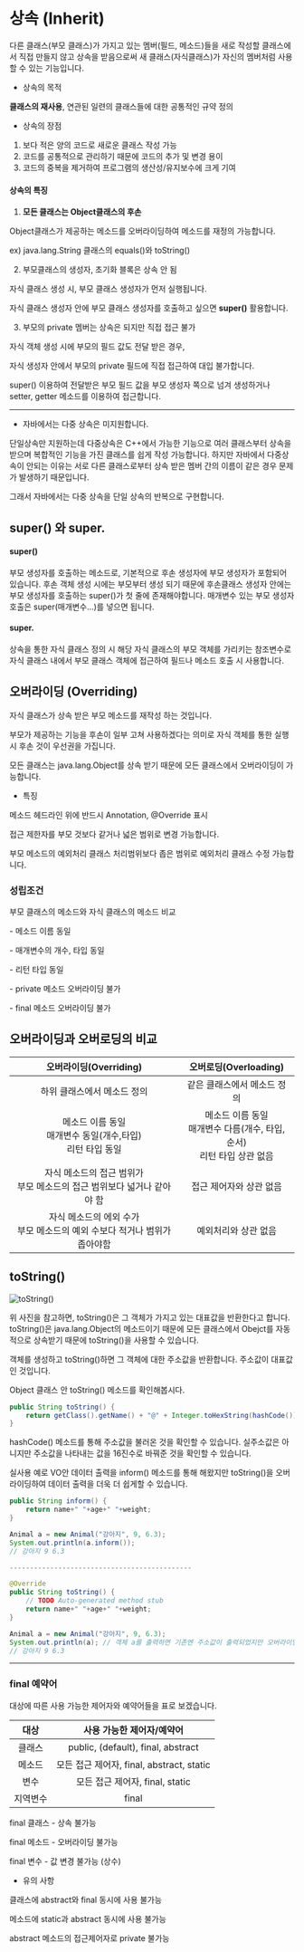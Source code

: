 # 상속 (Inherit)

다른 클래스(부모 클래스)가 가지고 있는 멤버(필드, 메소드)들을 새로 작성할 클래스에서 직접 만들지 않고
상속을 받음으로써 새 클래스(자식클래스)가 자신의 멤버처럼 사용할 수 있는 기능입니다.

* 상속의 목적

**클래스의 재사용**, 연관된 일련의 클래스들에 대한 공통적인 규약 정의

* 상속의 장점

1. 보다 적은 양의 코드로 새로운 클래스 작성 가능
2. 코드를 공통적으로 관리하기 때문에 코드의 추가 및 변경 용이
3. 코드의 중복을 제거하여 프로그램의 생산성/유지보수에 크게 기여

#### 상속의 특징

1. **모든 클래스는 Object클래스의 후손**

Object클래스가 제공하는 메소드를 오버라이딩하여 메소드를 재정의 가능합니다.

ex) java.lang.String 클래스의 equals()와 toString()

2. 부모클래스의 생성자, 초기화 블록은 상속 안 됨

자식 클래스 생성 시, 부모 클래스 생성자가 먼저 실행됩니다.

자식 클래스 생성자 안에 부모 클래스 생성자를 호출하고 싶으면 **super()** 활용합니다.

3. 부모의 private 멤버는 상속은 되지만 직접 접근 불가

자식 객체 생성 시에 부모의 필드 값도 전달 받은 경우,

자식 생성자 안에서 부모의 private 필드에 직접 접근하여 대입 불가합니다.

super() 이용하여 전달받은 부모 필드 값을 부모 생성자 쪽으로 넘겨 생성하거나
setter, getter 메소드를 이용하여 접근합니다.

--------------------------------------------------------------------------

* 자바에서는 다중 상속은 미지원합니다. 

단일상속만 지원하는데 다중상속은 C++에서 가능한 기능으로 여러 클래스부터 상속을 받으며 복합적인 기능을 가진 클래스를 쉽게 작성 가능합니다.
하지만 자바에서 다중상속이 안되는 이유는 서로 다른 클래스로부터 상속 받은 멤버 간의 이름이 같은 경우 문제가 발생하기 때문입니다.

그래서 자바에서는 다중 상속을 단일 상속의 반복으로 구현합니다.

## super() 와 super.

#### super()

부모 생성자를 호출하는 메소드로, 기본적으로 후손 생성자에 부모 생성자가 포함되어 있습니다.
후손 객체 생성 시에는 부모부터 생성 되기 때문에 후손클래스 생성자 안에는 부모 생성자를 호출하는 super()가 첫 줄에 존재해야합니다.
매개변수 있는 부모 생성자 호출은 super(매개변수...)를 넣으면 됩니다.

#### super.

상속을 통한 자식 클래스 정의 시 해당 자식 클래스의 부모 객체를 가리키는 참조변수로 자식 클래스 내에서 부모 클래스 객체에
접근하여 필드나 메소드 호출 시 사용합니다.


## 오버라이딩 (Overriding)

자식 클래스가 상속 받은 부모 메소드를 재작성 하는 것입니다.

부모가 제공하는 기능을 후손이 일부 고쳐 사용하겠다는 의미로
자식 객체를 통한 실행 시 후손 것이 우선권을 가집니다.

모든 클래스는 java.lang.Object를 상속 받기 때문에 모든 클래스에서 오버라이딩이 가능합니다.

* 특징

메소드 헤드라인 위에 반드시 Annotation, @Override 표시

접근 제한자를 부모 것보다 같거나 넓은 범위로 변경 가능합니다.

부모 메소드의 예외처리 클래스 처리범위보다 좁은 범위로 예외처리 클래스 수정 가능합니다.

### 성립조건

부모 클래스의 메소드와 자식 클래스의 메소드 비교

\- 메소드 이름 동일

\- 매개변수의 개수, 타입 동일

\- 리턴 타입 동일

\- private 메소드 오버라이딩 불가

\- final 메소드 오버라이딩 불가

## 오버라이딩과 오버로딩의 비교

|오버라이딩(Overriding)|오버로딩(Overloading)|
|:---:|:---:|
|하위 클래스에서 메소드 정의|같은 클래스에서 메소드 정의|
|메소드 이름 동일<br>매개변수 동일(개수,타입)<br>리턴 타입 동일|메소드 이름 동일<br>매개변수 다름(개수, 타입, 순서)<br>리턴 타입 상관 없음|
|자식 메소드의 접근 범위가<br>부모 메소드의 접근 범위보다 넓거나 같아야 함|접근 제어자와 상관 없음|
|자식 메소드의 에외 수가<br>부모 메소드의 예외 수보다 적거나 범위가 좁아야함|예외처리와 상관 없음|

## toString()

![toString()](https://github.com/kleg26315/TIL/blob/master/resources/toString.PNG)

위 사진을 참고하면, toString()은 그 객체가 가지고 있는 대표값을 반환한다고 합니다.
toString()은 java.lang.Object의 메소드이기 때문에 모든 클래스에서 Obejct를 자동적으로 상속받기 때문에 toString()을
사용할 수 있습니다. 

객체를 생성하고 toString()하면 그 객체에 대한 주소값을 반환합니다.
주소값이 대표값인 것입니다.

Object 클래스 안 toString() 메소드를 확인해봅시다.

```java
public String toString() {
    return getClass().getName() + "@" + Integer.toHexString(hashCode());
}
```

hashCode() 메소드를 통해 주소값을 불러온 것을 확인할 수 있습니다.
실주소값은 아니지만 주소값을 나타내는 값을 16진수로 바꿔준 것을 확인할 수 있습니다.

실사용 예로 VO안 데이터 출력을 inform() 메소드를 통해 해왔지만
toString()을 오버라이딩하여 데이터 출력을 더욱 더 쉽게할 수 있습니다.

```java
public String inform() {
    return name+" "+age+" "+weight;
}

Animal a = new Animal("강아지", 9, 6.3);
System.out.println(a.inform());
// 강아지 9 6.3

---------------------------------------------

@Override
public String toString() {
    // TODO Auto-generated method stub
    return name+" "+age+" "+weight;
}

Animal a = new Animal("강아지", 9, 6.3);
System.out.println(a); // 객체 a를 출력하면 기존엔 주소값이 출력되었지만 오버라이딩 된 toString()으로 간단히 데이터 출력을 할 수 있음
// 강아지 9 6.3
```

------------------------------------------------------------------------
### final 예약어

대상에 따른 사용 가능한 제어자와 예약어들을 표로 보겠습니다.

|대상|사용 가능한 제어자/예약어|
|:---:|:---:|
|클래스|public, (default), final, abstract|
|메소드|모든 접근 제어자, final, abstract, static|
|변수|모든 접근 제어자, final, static|
|지역변수|final|

final 클래스 - 상속 불가능

final 메소드 - 오버라이딩 불가능

final 변수 - 값 변경 불가능 (상수)

* 유의 사항

클래스에 abstract와 final 동시에 사용 불가능

메소드에 static과 abstract 동시에 사용 불가능

abstract 메소드의 접근제어자로 private 불가능


